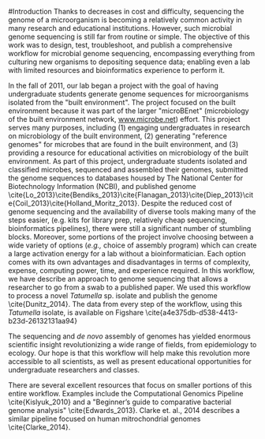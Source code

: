#Introduction
Thanks to decreases in cost and difficulty, sequencing the genome of a microorganism is becoming a relatively common activity in many research and educational institutions. However, such microbial genome sequencing is still far from routine or simple. The objective of this work was to design, test, troubleshoot, and publish a comprehensive workflow for microbial genome sequencing, encompassing everything from culturing new organisms to depositing sequence data; enabling even a lab with limited resources and bioinformatics experience to perform it.

In the fall of 2011, our lab began a project with the goal of having undergraduate students generate genome sequences for microorganisms isolated from the "built environment". The project focused on the built environment because it was part of the larger "microBEnet" (microbiology of the built environment network, www.microbe.net) effort. This project serves many purposes, including (1) engaging undergraduates in research on microbiology of the built environment, (2) generating "reference genomes" for microbes that are found in the built environment, and (3) providing a resource for educational activities on microbiology of the built environment. As part of this project, undergraduate students isolated and classified microbes, sequenced and assembled their genomes, submitted the genome sequences to databases housed by The National Center for Biotechnology Information (NCBI), and published genome \cite{Lo_2013}\cite{Bendiks_2013}\cite{Flanagan_2013}\cite{Diep_2013}\cite{Coil_2013}\cite{Holland_Moritz_2013}. Despite the reduced cost of genome sequencing and the availability of diverse tools making many of the steps easier, (e.g. kits for library prep, relatively cheap sequencing, bioinformatics pipelines), there were still a significant number of stumbling blocks. Moreover, some portions of the project involve choosing between a wide variety of options (_e.g.,_ choice of assembly program) which can create a large activation energy for a lab without a bioinformatician. Each option comes with its own advantages and disadvantages in terms of complexity, expense, computing power, time, and experience required. In this workflow, we have describe an approach to genome sequencing that allows a researcher to go from a swab to a published paper. We used this workflow to process a novel _Tatumella_ sp. isolate and publish the genome \cite{Dunitz_2014}. The data from every step of the workflow, using this _Tatumella_ isolate, is available on Figshare \cite{a4e375db-d538-4413-b23d-26132131aa94}

The sequencing and _de novo_ assembly of genomes has yielded enormous scientific insight revolutionizing a wide range of fields, from epidemiology to ecology. Our hope is that this workflow will help make this revolution more accessible to all scientists, as well as present educational opportunities for undergraduate researchers and classes.
 
There are several excellent resources that focus on smaller portions of this entire workflow. Examples include the Computational Genomics Pipeline \cite{Kislyuk_2010} and a "Beginner’s guide to comparative bacterial genome analysis" \cite{Edwards_2013}. Clarke et. al., 2014 describes a similar pipeline focused on human mitrochondrial genomes \cite{Clarke_2014}.

